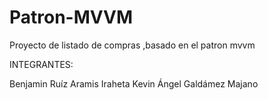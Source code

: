 # Patron-MVVM
Proyecto de listado de compras ,basado en el patron mvvm

INTEGRANTES:

Benjamin Ruíz Aramis Iraheta
Kevin Ángel Galdámez Majano
